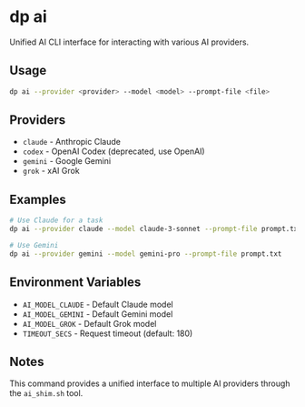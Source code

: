 # dp ai

Unified AI CLI interface for interacting with various AI providers.

## Usage

```bash
dp ai --provider <provider> --model <model> --prompt-file <file>
```

## Providers

- `claude` - Anthropic Claude
- `codex` - OpenAI Codex (deprecated, use OpenAI)
- `gemini` - Google Gemini
- `grok` - xAI Grok

## Examples

```bash
# Use Claude for a task
dp ai --provider claude --model claude-3-sonnet --prompt-file prompt.txt

# Use Gemini
dp ai --provider gemini --model gemini-pro --prompt-file prompt.txt
```

## Environment Variables

- `AI_MODEL_CLAUDE` - Default Claude model
- `AI_MODEL_GEMINI` - Default Gemini model
- `AI_MODEL_GROK` - Default Grok model
- `TIMEOUT_SECS` - Request timeout (default: 180)

## Notes

This command provides a unified interface to multiple AI providers through the `ai_shim.sh` tool.
